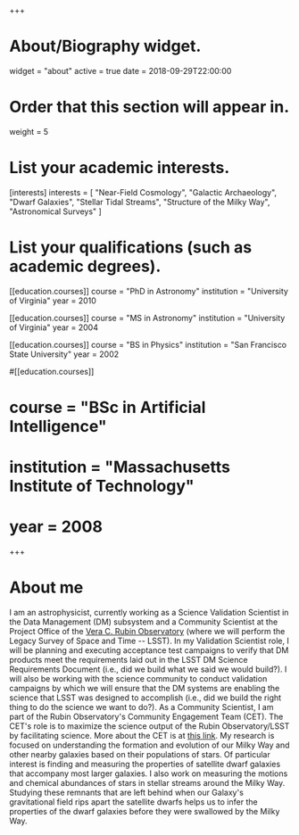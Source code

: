 +++
# About/Biography widget.
widget = "about"
active = true
date = 2018-09-29T22:00:00

# Order that this section will appear in.
weight = 5

# List your academic interests.
[interests]
  interests = [
    "Near-Field Cosmology",
    "Galactic Archaeology",
    "Dwarf Galaxies",
    "Stellar Tidal Streams",
    "Structure of the Milky Way",
    "Astronomical Surveys"
  ]

# List your qualifications (such as academic degrees).
[[education.courses]]
  course = "PhD in Astronomy"
  institution = "University of Virginia"
  year = 2010

[[education.courses]]
  course = "MS in Astronomy"
  institution = "University of Virginia"
  year = 2004

[[education.courses]]
  course = "BS in Physics"
  institution = "San Francisco State University"
  year = 2002

#[[education.courses]]
#  course = "BSc in Artificial Intelligence"
#  institution = "Massachusetts Institute of Technology"
#  year = 2008

+++

# About me

I am an astrophysicist, currently working as a Science Validation Scientist in the Data Management (DM) subsystem and a Community Scientist at the Project Office of the [Vera C. Rubin Observatory](https://lsst.org) (where we will perform the Legacy Survey of Space and Time -- LSST). In my Validation Scientist role, I will be planning and executing acceptance test campaigns to verify that DM products meet the requirements laid out in the LSST DM Science Requirements Document (i.e., did we build what we said we would build?). I will also be working with the science community to conduct validation campaigns by which we will ensure that the DM systems are enabling the science that LSST was designed to accomplish (i.e., did we build the right thing to do the science we want to do?). As a Community Scientist, I am part of the Rubin Observatory's Community Engagement Team (CET). The CET's role is to maximize the science output of the Rubin Observatory/LSST by facilitating science. More about the CET is at [this link](https://community.lsst.org/t/about-the-community-engagement-team/4526). My research is focused on understanding the formation and evolution of our Milky Way and other nearby galaxies based on their populations of stars. Of particular interest is finding and measuring the properties of satellite dwarf galaxies that accompany most larger galaxies. I also work on measuring the motions and chemical abundances of stars in stellar streams around the Milky Way. Studying these remnants that are left behind when our Galaxy's gravitational field rips apart the satellite dwarfs helps us to infer the properties of the dwarf galaxies before they were swallowed by the Milky Way.
